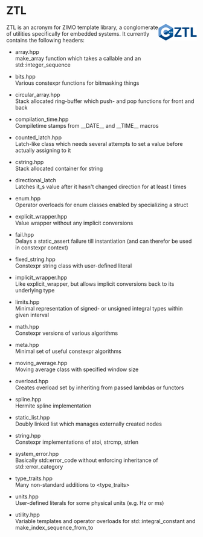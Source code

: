 # ZTL

<img src="data/images/logo.png" width="20%" align="right"/>

ZTL is an acronym for ZIMO template library, a conglomerate of utilities specifically for embedded systems. It currently contains the following headers:
- array.hpp  
  make_array function which takes a callable and an std::integer_sequence

- bits.hpp  
  Various constexpr functions for bitmasking things

- circular_array.hpp  
  Stack allocated ring-buffer which push- and pop functions for front and back

- compilation_time.hpp  
  Compiletime stamps from \_\_DATE\_\_ and \_\_TIME\_\_ macros
  
- counted_latch.hpp  
  Latch-like class which needs several attempts to set a value before actually assigning to it

- cstring.hpp  
  Stack allocated container for string

- directional_latch  
  Latches it_s value after it hasn't changed direction for at least I times

- enum.hpp  
  Operator overloads for enum classes enabled by specializing a struct

- explicit_wrapper.hpp  
  Value wrapper without any implicit conversions

- fail.hpp  
  Delays a static_assert failure till instantiation (and can therefor be used in constexpr context)

- fixed_string.hpp  
  Constexpr string class with user-defined literal

- implicit_wrapper.hpp  
  Like explicit_wrapper, but allows implicit conversions back to its underlying type

- limits.hpp  
  Minimal representation of signed- or unsigned integral types within given interval

- math.hpp  
  Constexpr versions of various algorithms

- meta.hpp  
  Minimal set of useful constexpr algorithms

- moving_average.hpp  
  Moving average class with specified window size

- overload.hpp  
  Creates overload set by inheriting from passed lambdas or functors

- spline.hpp  
  Hermite spline implementation

- static_list.hpp  
  Doubly linked list which manages externally created nodes

- string.hpp  
  Constexpr implementations of atoi, strcmp, strlen

- system_error.hpp  
  Basically std::error_code without enforcing inheritance of std::error_category

- type_traits.hpp  
  Many non-standard additions to <type_traits>

- units.hpp  
  User-defined literals for some physical units (e.g. Hz or ms)
  
- utility.hpp  
  Variable templates and operator overloads for std::integral_constant and make_index_sequence_from_to